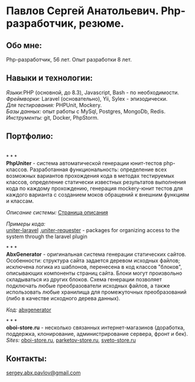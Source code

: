 
<h1>Павлов Сергей Анатольевич. Php-разработчик, резюме.</h1>

<h2>Обо мне: </h2>
<p>Php-разработчик, 56 лет. Опыт разработки 8 лет.</p>
<h2>Навыки и технологии:</h2>
<p><i>Языки:</i>PHP (основной, до 8.3), Javascript, Bash - по необходимости.<br />
<i>Фреймворки: </i>Laravel (основательно), Yii, Sylex - эпизодически. <br />
<i>Для тестирования:</i> PHPUnit, Mockery.<br />
<i>Базы данных: </i> опыт работы с MySql, Postgres, MongoDb, Redis.<br />
<i>Инструменты: </i>git, Docker, PhpStorm.</p>
<h2>Портфолио:    </h2>
<p><br />* * *<br /><b>PhpUniter</b> - система автоматической генерации юнит-тестов php-классов. Разработанная функциональность: определение всех возможных вариантов прохождения кода в методах тестируемых классов, определение статически известных результатов выполнения кода по каждому прохождению, генерация mockery-юнит тестов для каждого варианта с созданием моков обращений к внешним функциям и классам.
<br />
<p><i>Описание системы: </i>
<a href="https://github.com/SergAPavlov/resume/blob/main/PhpUniter.md">Страница описания</a>
<p><i>Примеры кода: </i>
<br /><a href="https://github.com/uniter1-dev/uniter-laravel">uniter-laravel</a> ,<a href="https://github.com/uniter1-dev/uniter-requester">uniter-requester</a> - packages for organizing access to the system through the laravel plugin<br /></p>
<p>* * *<br /><b>AbxGenerator</b> - оригинальная система генерации статических сайтов. Особенности: структура сайта задается деревом исходных файлов; исключена логика из шаблонов, перенесена в код классов  "блоков", описывающих компоненты страниц сайта. Блоки могут произвольно складываться из других блоков. Схема генерации позволяет подключать любые преобразователи исходных файлов, а также использовать любые хранилища для промежуточных преобразований (либо в качестве исходного дерева данных).<br />
<p><i>Код: </i><a href="https://bitbucket.org/serge357/abxgenerator" title="abxgenerator">abxgenerator</a><br />

<p>* * *<br /><b>oboi-store.ru</b> - несколько связанных интернет-магазинов (доработка, поддержка, клонирование, администрирование сервера, фронт и бек).<br />
<i>Sites:</i> <a href="https://oboi-store.ru/" title="oboi-store.ru">oboi-store.ru</a>,
<a href="https://parketov-store.ru/" title="parketov-store.ru">parketov-store.ru</a>,
<a href="https://sveto-store.ru/" title="sveto-store.ru">sveto-store.ru</a>
</p>
<h2>Контакты:</h2>
<p/><a href="mailto:sergey.abx.pavlov@gmail.com">sergey.abx.pavlov@gmail.com</a></p>

